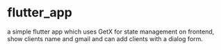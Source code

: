 # flutter_app
a simple flutter app which uses GetX for state management on frontend, show clients name and gmail and can add clients with a dialog form.
